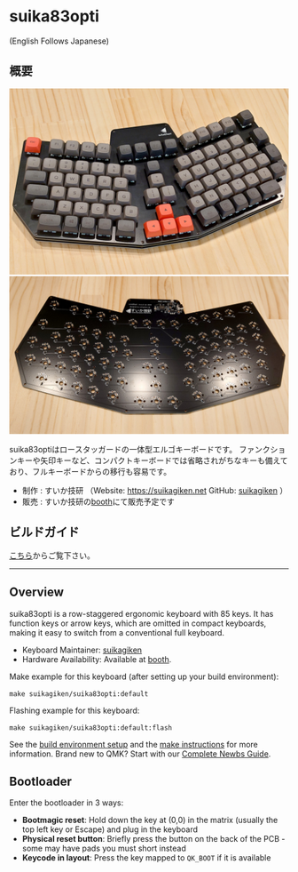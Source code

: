 # suika83opti
(English Follows Japanese)

## 概要
![suika83opti](img/suika83opti_1.jpg)
![suika83opti2](img/suika83opti_2.jpg)

suika83optiはロースタッガードの一体型エルゴキーボードです。
ファンクションキーや矢印キーなど、コンパクトキーボードでは省略されがちなキーも備えており、フルキーボードからの移行も容易です。

* 制作 : すいか技研 （Website: https://suikagiken.net GitHub: [suikagiken](https://github.com/suikagiken) ）
* 販売 : すいか技研の[booth](https://suikagiken.booth.pm/)にて販売予定です

## ビルドガイド

[こちら](https://github.com/suikagiken/suika83opti/blob/main/buildguide_1.0.md)からご覧下さい。

---

## Overview

suika83opti is a row-staggered ergonomic keyboard with 85 keys. It has function keys or arrow keys, which are omitted in compact keyboards, making it easy to switch from a conventional full keyboard.

* Keyboard Maintainer: [suikagiken](https://github.com/suikagiken)
* Hardware Availability: Available at [booth](https://suikagiken.booth.pm/).

Make example for this keyboard (after setting up your build environment):

    make suikagiken/suika83opti:default

Flashing example for this keyboard:

    make suikagiken/suika83opti:default:flash

See the [build environment setup](https://docs.qmk.fm/#/getting_started_build_tools) and the [make instructions](https://docs.qmk.fm/#/getting_started_make_guide) for more information. Brand new to QMK? Start with our [Complete Newbs Guide](https://docs.qmk.fm/#/newbs).

## Bootloader

Enter the bootloader in 3 ways:

* **Bootmagic reset**: Hold down the key at (0,0) in the matrix (usually the top left key or Escape) and plug in the keyboard
* **Physical reset button**: Briefly press the button on the back of the PCB - some may have pads you must short instead
* **Keycode in layout**: Press the key mapped to `QK_BOOT` if it is available

